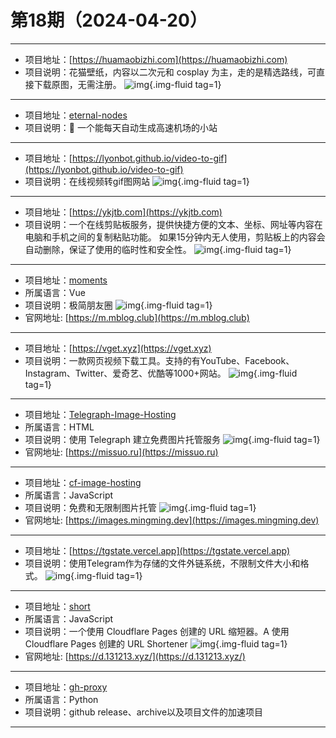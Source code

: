 # 第18期（2024-04-20）

---
- 项目地址：[https://huamaobizhi.com](https://huamaobizhi.com)
- 项目说明：花猫壁纸，内容以二次元和 cosplay 为主，走的是精选路线，可直接下载原图，无需注册。
![img](https://mirror.ghproxy.com/https://raw.githubusercontent.com/xiaoxuan6/weekly/main/docs/static/images/2024-04-20/1713577326.png){.img-fluid tag=1}
---
- 项目地址：[eternal-nodes](https://github.com/CryingMan666/eternal-nodes)
- 项目说明：📱 一个能每天自动生成高速机场的小站
---
- 项目地址：[https://lyonbot.github.io/video-to-gif](https://lyonbot.github.io/video-to-gif)
- 项目说明：在线视频转gif图网站
![img](https://mirror.ghproxy.com/https://raw.githubusercontent.com/xiaoxuan6/weekly/main/docs/static/images/2024-04-20/1713578283.png){.img-fluid tag=1}
---
- 项目地址：[https://ykjtb.com](https://ykjtb.com)
- 项目说明：一个在线剪贴板服务，提供快捷方便的文本、坐标、网址等内容在电脑和手机之间的复制粘贴功能。  如果15分钟内无人使用，剪贴板上的内容会自动删除，保证了使用的临时性和安全性。
![img](https://mirror.ghproxy.com/https://raw.githubusercontent.com/xiaoxuan6/weekly/main/docs/static/images/2024-04-20/1713587153.png){.img-fluid tag=1}
---
- 项目地址：[moments](https://github.com/kingwrcy/moments)
- 所属语言：Vue
- 项目说明：极简朋友圈
![img](https://mirror.ghproxy.com/https://raw.githubusercontent.com/xiaoxuan6/weekly/main/docs/static/images/2024-04-20/1713590362.png){.img-fluid tag=1}
- 官网地址: [https://m.mblog.club](https://m.mblog.club)
---
- 项目地址：[https://vget.xyz](https://vget.xyz)
- 项目说明：一款网页视频下载工具。支持的有YouTube、Facebook、Instagram、Twitter、爱奇艺、优酷等1000+网站。
![img](https://mirror.ghproxy.com/https://raw.githubusercontent.com/xiaoxuan6/weekly/main/docs/static/images/2024-04-20/1713592455.png){.img-fluid tag=1}
---
- 项目地址：[Telegraph-Image-Hosting](https://github.com/missuo/Telegraph-Image-Hosting)
- 所属语言：HTML
- 项目说明：使用 Telegraph 建立免费图片托管服务
![img](https://mirror.ghproxy.com/https://raw.githubusercontent.com/xiaoxuan6/weekly/main/docs/static/images/2024-04-20/1713594168.png){.img-fluid tag=1}
- 官网地址: [https://missuo.ru](https://missuo.ru)
---
- 项目地址：[cf-image-hosting](https://github.com/ifyour/cf-image-hosting)
- 所属语言：JavaScript
- 项目说明：免费和无限制图片托管
![img](https://mirror.ghproxy.com/https://raw.githubusercontent.com/xiaoxuan6/weekly/main/docs/static/images/2024-04-20/1713594312.png){.img-fluid tag=1}
- 官网地址: [https://images.mingming.dev](https://images.mingming.dev)
---
- 项目地址：[https://tgstate.vercel.app](https://tgstate.vercel.app)
- 项目说明：使用Telegram作为存储的文件外链系统，不限制文件大小和格式。
![img](https://mirror.ghproxy.com/https://raw.githubusercontent.com/xiaoxuan6/weekly/main/docs/static/images/2024-04-20/1713595823.png){.img-fluid tag=1}
---
- 项目地址：[short](https://github.com/x-dr/short)
- 所属语言：JavaScript
- 项目说明：一个使用 Cloudflare Pages 创建的 URL 缩短器。A 使用 Cloudflare Pages 创建的 URL Shortener
![img](https://mirror.ghproxy.com/https://raw.githubusercontent.com/xiaoxuan6/weekly/main/docs/static/images/2024-04-20/1713596475.png){.img-fluid tag=1}
- 官网地址: [https://d.131213.xyz/](https://d.131213.xyz/)
---
- 项目地址：[gh-proxy](https://github.com/hunshcn/gh-proxy)
- 所属语言：Python
- 项目说明：github release、archive以及项目文件的加速项目
---